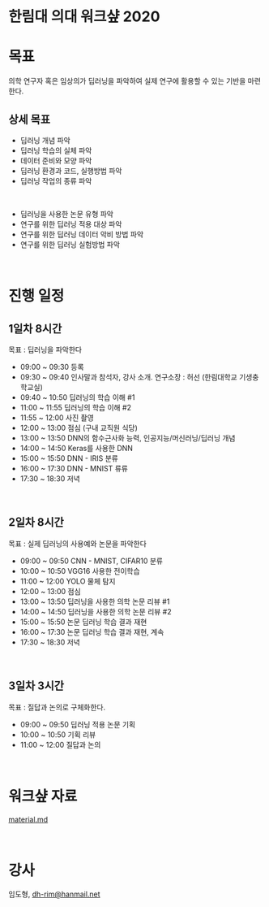 # 한림대 의대 워크샾 2020

# 목표

의학 연구자 혹은 임상의가 딥러닝을 파악하여 실제 연구에 활용할 수 있는 기반을 마련한다.

## 상세 목표

- 딥러닝 개념 파악
- 딥러닝 학습의 실체 파악
- 데이터 준비와 모양 파악
- 딥러닝 환경과 코드, 실행방법 파악
- 딥러닝 작업의 종류 파악

<br>

- 딥러닝을 사용한 논문 유형 파악
- 연구를 위한 딥러닝 적용 대상 파악
- 연구를 위한 딥러닝 데이터 악비 방법 파악
- 연구를 위한 딥러닝 실험방법 파악

<br>


# 진행 일정

## 1일차 8시간
목표 : 딥러닝을 파악한다

- 09:00 ~ 09:30 등록
- 09:30 ~ 09:40 인사말과 참석자, 강사 소개. 연구소장 : 허선 (한림대학교 기생충학교실)
- 09:40 ~ 10:50 딥러닝의 학습 이해 #1
- 11:00 ~ 11:55 딥러닝의 학습 이해 #2
- 11:55 ~ 12:00 사진 촬영
- 12:00 ~ 13:00 점심 (구내 교직원 식당)
- 13:00 ~ 13:50 DNN의 함수근사화 능력, 인공지능/머신러닝/딥러닝 개념
- 14:00 ~ 14:50 Keras를 사용한 DNN
- 15:00 ~ 15:50 DNN - IRIS 분류
- 16:00 ~ 17:30 DNN - MNIST 류류
- 17:30 ~ 18:30 저녁


<br>

## 2일차 8시간
목표 : 실제 딥러닝의 사용예와 논문을 파악한다

- 09:00 ~ 09:50 CNN - MNIST, CIFAR10 분류
- 10:00 ~ 10:50 VGG16 사용한 전이학습  
- 11:00 ~ 12:00 YOLO 물체 탐지
- 12:00 ~ 13:00 점심
- 13:00 ~ 13:50 딥러닝을 사용한 의학 논문 리뷰 #1
- 14:00 ~ 14:50 딥러닝을 사용한 의학 논문 리뷰 #2
- 15:00 ~ 15:50 논문 딥러닝 학습 결과 재현
- 16:00 ~ 17:30 논문 딥러닝 학습 결과 재현, 계속
- 17:30 ~ 18:30 저녁



<br>

## 3일차 3시간
목표 : 질답과 논의로 구체화한다.

- 09:00 ~ 09:50 딥러닝 적용 논문 기획
- 10:00 ~ 10:50 기획 리뷰
- 11:00 ~ 12:00 질답과 논의




<br>


# 워크샾 자료

[material.md](material.md)


<br>

# 강사

임도형, dh-rim@hanmail.net




